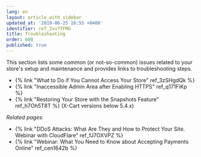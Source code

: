 ```yaml
---
lang: en
layout: article_with_sidebar
updated_at: '2019-06-25 16:55 +0400'
identifier: ref_2xv7fFMG
title: Troubleshooting
order: 600
published: true
---
```

This section lists some common (or not-so-common) issues related to your store's setup and maintenance and provides links to troubleshooting steps.

*  {% link "What to Do if You Cannot Access Your Store" ref_3zSHgdQk %}
*  {% link "Inaccessible Admin Area after Enabling HTTPS" ref_q171FiKp %}
*  {% link "Restoring Your Store with the Snapshots Feature" ref_h7Oh5T8T %} (X-Cart versions below 5.4.x)

_Related pages_:

*  {% link "DDoS Attacks: What Are They and How to Protect Your Site. Webinar with CloudFlare" ref_fJ7OXVPZ %}
*  {% link "Webinar: What You Need to Know about Accepting Payments Online" ref_cen1642b %}
